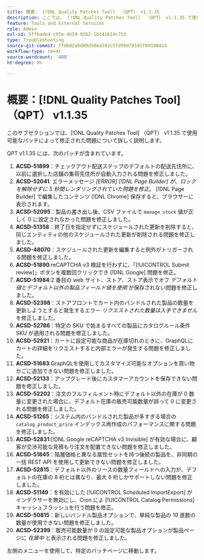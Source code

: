 ```yaml
---
title: 概要： [!DNL Quality Patches Tool]  （QPT） v1.1.35
description: ここでは、 [!DNL Quality Patches Tool]  （QPT） v1.1.35 で使用可能なパッチによって修正された問題について詳しく説明します。
feature: Tools and External Services
role: Admin
exl-id: 5ffbade4-c95e-4b59-9262-1b141614c753
type: Troubleshooting
source-git-commit: 7fdb02a6d89d50ea593c5fd99d78101f89198424
workflow-type: tm+mt
source-wordcount: '489'
ht-degree: 0%

---
```


# 概要：[!DNL Quality Patches Tool] （QPT） v1.1.35

このサブセクションでは、[!DNL Quality Patches Tool] （QPT） v1.1.35 で使用可能なパッチによって修正された問題について詳しく説明します。

QPT v1.1.35 には、次のパッチが含まれています。

1. **ACSD-51899**：チェックアウト配送ステップのデフォルトの配送先住所に、以前に選択した店舗の集荷先住所が自動入力される問題を修正しました。
1. **ACSD-52041**: エラーメッセージ *[ERROR] [!DNL Page Builder] が、ロックを解除せずに 5 秒間レンダリングされていた問題を修正*。 [!DNL Page Builder] で編集したコンテンツ [!DNL Chrome] 保存すると、ブラウザーに表示されます。
1. **ACSD-52095**：製品の書き出し後、CSV ファイルで `manage_stock` 値が正しく 0 に設定されなかった問題を修正しました。
1. **ACSD-51358**：終了日を指定せずにスケジュールされた更新を削除すると、同じエンティティの他のスケジュールされた更新が削除される問題を修正しました。
1. **ACSD-48070**：スケジュールされた更新を編集すると例外がトリガーされる問題を修正しました。
1. **ACSD-51890**:reCAPTCHA v3 検証を行わずに、「[!UICONTROL Submit review]」ボタンを複数回クリックでき [!DNL Google] 問題を修正。
1. **ACSD-51984**:2 番目の web サイト、ストア、ストア表示でオフ *デフォルト値とデフォルト以外の製品フィールド値を使用* が保存されない問題を修正しました。
1. **ACSD-52398**：ストアフロントでカート内のバンドルされた製品の数量を更新しようとすると発生するエラー *リクエストされた数量は入手できません* を修正しました。
1. **ACSD-52786**：特定の SKU で始まるすべての製品にカタログルール条件 SKU が適用される問題を修正しました。
1. **ACSD-52921**：カートに設定可能な商品が在庫切れのときに、GraphQLにカートの詳細をリクエストすると内部エラーが発生する問題を修正しました。
1. **ACSD-51683**:GraphQLを使用してカスタマイズ可能なオプションを買い物かごに追加できない問題を修正しました。
1. **ACSD-52133**：アップグレード後にカスタマーアカウントを保存できない問題を修正しました。
1. **ACSD-52202**：注文のフルフィルメント時にデフォルト以外の在庫が 0 数量に変更された場合に、デフォルト在庫の販売可能数量が誤って 0 に変更される問題を修正しました。
1. **ACSD-51265**：システム内のバンドルされた製品が多すぎる場合の `catalog_product_price` インデックス再作成のパフォーマンスに関する問題を修正しました。
1. **ACSD-52831**:[!DNL Google reCAPTCHA v3 Invisible] が有効な場合に、顧客が交渉可能な見積もり注文を配置できない問題を修正しました。
1. **ACSD-51845**：階層価格と異なる属性セットを持つ後続の製品を、非同期の一括 REST API を使用して更新できない問題を修正しました。
1. **ACSD-52815**：デフォルト以外のソースの数量フィールドへの入力が、デフォルトの在庫の 8 桁とは異なり、最大 6 桁しかサポートしない問題を修正しました。
1. **ACSD-51149**：を有効にした [!UICONTROL Scheduled ImportExport] がインデクサーを無効にし、Cron によ [!UICONTROL Catalog Permissions] キャッシュフラッシュを行う問題を修正。
1. **ACSD-50815**：新しいバンドル製品オプションで、単純な製品の 10 進数の数量が使用できない問題を修正しました。
1. **ACSD-52399**：販売可能数量が 0 の設定可能な製品オプションが製品ページに *在庫中* と表示される問題を修正しました。

左側のメニューを使用して、特定のパッチページに移動します。
